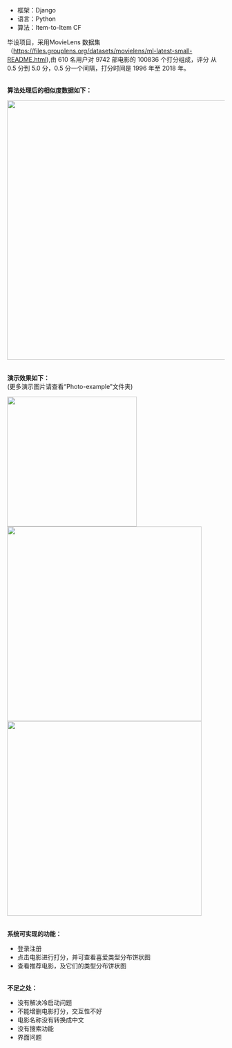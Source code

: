 - 框架：Django
- 语言：Python
- 算法：Item-to-Item CF

毕设项目，采用MovieLens 数据集（https://files.grouplens.org/datasets/movielens/ml-latest-small-README.html),由 610 名用户对 9742 部电影的 100836 个打分组成，评分
从 0.5 分到 5.0 分，0.5 分一个间隔，打分时间是 1996 年至 2018 年。

<br>**算法处理后的相似度数据如下：**

<img src="https://github.com/yutian-9264/CF-Recommendation-System-with-Django/blob/main/Photo-example/8.png" width="600">

<br>**演示效果如下：**<br>
(更多演示图片请查看“Photo-example”文件夹)

<img src="https://github.com/yutian-9264/CF-Recommendation-System-with-Django/blob/main/Photo-example/3.png" width="300">
<img src="https://github.com/yutian-9264/CF-Recommendation-System-with-Django/blob/main/Photo-example/4.png" width="450">
<img src="https://github.com/yutian-9264/CF-Recommendation-System-with-Django/blob/main/Photo-example/5.png" width="450">

<br>**系统可实现的功能：**
- 登录注册
- 点击电影进行打分，并可查看喜爱类型分布饼状图
- 查看推荐电影，及它们的类型分布饼状图

<br>**不足之处：**
- 没有解决冷启动问题
- 不能增删电影打分，交互性不好
- 电影名称没有转换成中文
- 没有搜索功能
- 界面问题





